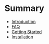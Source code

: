 # Summary

* [Introduction](README.md)
* [FAQ](FAQ.md)
* [Getting Started](getting_started.md)
* [Installation](installation.md)

